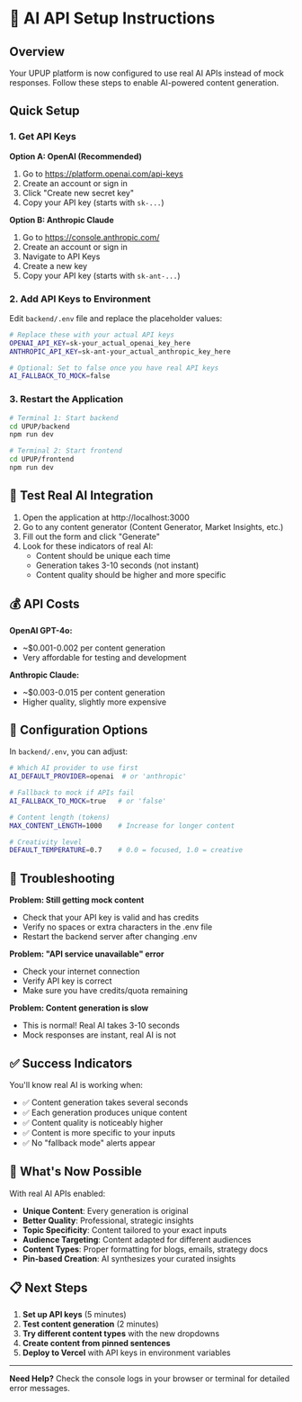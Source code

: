 # 🤖 AI API Setup Instructions

## Overview
Your UPUP platform is now configured to use real AI APIs instead of mock responses. Follow these steps to enable AI-powered content generation.

## Quick Setup

### 1. Get API Keys

**Option A: OpenAI (Recommended)**
1. Go to https://platform.openai.com/api-keys
2. Create an account or sign in
3. Click "Create new secret key"
4. Copy your API key (starts with `sk-...`)

**Option B: Anthropic Claude**
1. Go to https://console.anthropic.com/
2. Create an account or sign in
3. Navigate to API Keys
4. Create a new key
5. Copy your API key (starts with `sk-ant-...`)

### 2. Add API Keys to Environment

Edit `backend/.env` file and replace the placeholder values:

```bash
# Replace these with your actual API keys
OPENAI_API_KEY=sk-your_actual_openai_key_here
ANTHROPIC_API_KEY=sk-ant-your_actual_anthropic_key_here

# Optional: Set to false once you have real API keys
AI_FALLBACK_TO_MOCK=false
```

### 3. Restart the Application

```bash
# Terminal 1: Start backend
cd UPUP/backend
npm run dev

# Terminal 2: Start frontend  
cd UPUP/frontend
npm run dev
```

## 🎯 Test Real AI Integration

1. Open the application at http://localhost:3000
2. Go to any content generator (Content Generator, Market Insights, etc.)
3. Fill out the form and click "Generate"
4. Look for these indicators of real AI:
   - Content should be unique each time
   - Generation takes 3-10 seconds (not instant)
   - Content quality should be higher and more specific

## 💰 API Costs

**OpenAI GPT-4o:**
- ~$0.001-0.002 per content generation
- Very affordable for testing and development

**Anthropic Claude:**
- ~$0.003-0.015 per content generation
- Higher quality, slightly more expensive

## 🔧 Configuration Options

In `backend/.env`, you can adjust:

```bash
# Which AI provider to use first
AI_DEFAULT_PROVIDER=openai  # or 'anthropic'

# Fallback to mock if APIs fail
AI_FALLBACK_TO_MOCK=true   # or 'false'

# Content length (tokens)
MAX_CONTENT_LENGTH=1000    # Increase for longer content

# Creativity level
DEFAULT_TEMPERATURE=0.7    # 0.0 = focused, 1.0 = creative
```

## 🚨 Troubleshooting

**Problem: Still getting mock content**
- Check that your API key is valid and has credits
- Verify no spaces or extra characters in the .env file
- Restart the backend server after changing .env

**Problem: "API service unavailable" error**
- Check your internet connection
- Verify API key is correct
- Make sure you have credits/quota remaining

**Problem: Content generation is slow**
- This is normal! Real AI takes 3-10 seconds
- Mock responses are instant, real AI is not

## ✅ Success Indicators

You'll know real AI is working when:
- ✅ Content generation takes several seconds
- ✅ Each generation produces unique content
- ✅ Content quality is noticeably higher
- ✅ Content is more specific to your inputs
- ✅ No "fallback mode" alerts appear

## 🎉 What's Now Possible

With real AI APIs enabled:
- **Unique Content**: Every generation is original
- **Better Quality**: Professional, strategic insights
- **Topic Specificity**: Content tailored to your exact inputs
- **Audience Targeting**: Content adapted for different audiences
- **Content Types**: Proper formatting for blogs, emails, strategy docs
- **Pin-based Creation**: AI synthesizes your curated insights

## 📋 Next Steps

1. **Set up API keys** (5 minutes)
2. **Test content generation** (2 minutes)
3. **Try different content types** with the new dropdowns
4. **Create content from pinned sentences** 
5. **Deploy to Vercel** with API keys in environment variables

---

**Need Help?** Check the console logs in your browser or terminal for detailed error messages.